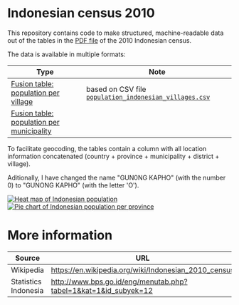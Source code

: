 Indonesian census 2010
======================
This repository contains code to make structured, machine-readable data out of the tables in the [PDF file](http://bps.go.id/eng/download_file/Population_of_Indonesia_by_Village_2010.pdf) of the 2010 Indonesian census. 



The data is available in multiple formats:

|Type|Note|
|---|---|
|[Fusion table: population per village](https://www.google.com/fusiontables/DataSource?docid=1OlmGuziakXDKU7EB-By-xUZH_2YiQdTGP5HWMohG)|based on CSV file [`population_indonesian_villages.csv`](https://github.com/digitalheir/Indonesia-Census-2010/blob/master/population_indonesian_villages.csv)|
|[Fusion table: population per municipality](https://www.google.com/fusiontables/DataSource?docid=1su6q9up2aM42sRSIJk6Qmg1y_u04fjm0bCJ4uKFV)||

To facilitate geocoding, the tables contain a column with all location information concatenated (country + province + municipality + district + village). 

Aditionally, I have changed the name "GUN0NG KAPHO" (with the number 0) to "GUNONG KAPHO"  (with the letter 'O').

[![Heat map of Indonesian population](https://leibniz.cloudant.com/assets/binary/indonesia-heat-map-no-labels.png)](https://www.google.com/fusiontables/DataSource?docid=1OlmGuziakXDKU7EB-By-xUZH_2YiQdTGP5HWMohG&pli=1#chartnew:id=9)
[![Pie chart of Indonesian population per province](https://leibniz.cloudant.com/assets/binary/indonesia-chart.png)](https://www.google.com/fusiontables/DataSource?docid=1OlmGuziakXDKU7EB-By-xUZH_2YiQdTGP5HWMohG&pli=1#chartnew:id=9)

More information 
================
|Source|URL|
|---|---|
|Wikipedia|https://en.wikipedia.org/wiki/Indonesian_2010_census|
|Statistics Indonesia|http://www.bps.go.id/eng/menutab.php?tabel=1&kat=1&id_subyek=12|
